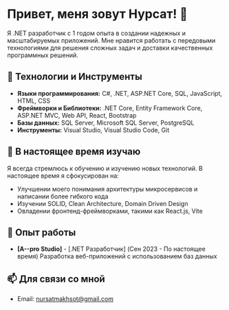 # Привет, меня зовут Нурсат! 👋

Я .NET разработчик с 1 годом опыта в создании надежных и масштабируемых приложений. Мне нравится работать с передовыми технологиями для решения сложных задач и доставки качественных программных решений.

## 🔧 Технологии и Инструменты

- **Языки программирования:** C#, .NET, ASP.NET Core, SQL, JavaScript, HTML, CSS
- **Фреймворки и Библиотеки:** .NET Core, Entity Framework Core, ASP.NET MVC, Web API, React, Bootstrap
- **Базы данных:** SQL Server, Microsoft SQL Server, PostgreSQL
- **Инструменты:** Visual Studio, Visual Studio Code, Git

## 🌱 В настоящее время изучаю

Я всегда стремлюсь к обучению и изучению новых технологий. В настоящее время я сфокусирован на:
- Улучшении моего понимания архитектуры микросервисов и написании более гибкого кода
- Изучении SOLID, Clean Architecture, Domain Driven Design
- Овладении фронтенд-фреймворками, такими как React.js, Vite

## 💼 Опыт работы

- **[A--pro Studio]** - [.NET Разработчик] (Сен 2023 - По настоящее время)
Разработка веб-приложений с использованием баз данных

## 📫 Для связи со мной

- Email: nursatmakhsot@gmail.com
